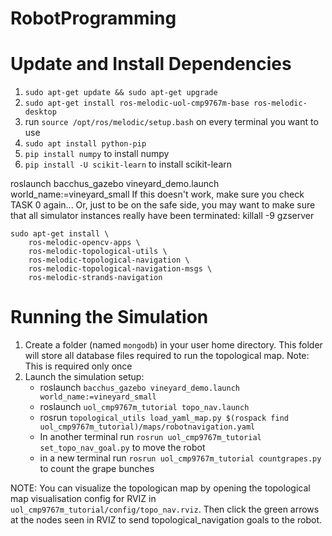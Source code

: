 # RobotProgramming

# Update and Install Dependencies
1. ```sudo apt-get update && sudo apt-get upgrade```
2. ```sudo apt-get install ros-melodic-uol-cmp9767m-base ros-melodic-desktop```
3. run ```source /opt/ros/melodic/setup.bash``` on every terminal you want to use
4. ```sudo apt install python-pip```
5. ```pip install numpy``` to install numpy
6. ```pip install -U scikit-learn``` to install scikit-learn

roslaunch bacchus_gazebo vineyard_demo.launch world_name:=vineyard_small
If this doesn't work, make sure you check TASK 0 again... Or, just to be on the safe side, you may want to make sure that all simulator instances really have been terminated: killall -9 gzserver
```
sudo apt-get install \
    ros-melodic-opencv-apps \
    ros-melodic-topological-utils \
    ros-melodic-topological-navigation \
    ros-melodic-topological-navigation-msgs \
    ros-melodic-strands-navigation
```
# Running the Simulation
1. Create a folder (named ```mongodb```) in your user home directory. This folder will store all database files required to run the topological map.
Note: This is required only once
2. Launch the simulation setup:
   - roslaunch ```bacchus_gazebo vineyard_demo.launch world_name:=vineyard_small```
   - roslaunch ```uol_cmp9767m_tutorial topo_nav.launch```
   - rosrun ```topological_utils load_yaml_map.py $(rospack find uol_cmp9767m_tutorial)/maps/robotnavigation.yaml```
   - In another terminal run ```rosrun uol_cmp9767m_tutorial set_topo_nav_goal.py``` to move the robot
   - in a new terminal run ```rosrun uol_cmp9767m_tutorial countgrapes.py``` to count the grape bunches
 
NOTE: You can visualize the topologican map by opening the topological map visualisation config for RVIZ in ```uol_cmp9767m_tutorial/config/topo_nav.rviz```. Then click the green arrows at the nodes seen in RVIZ to send topological_navigation goals to the robot. 
